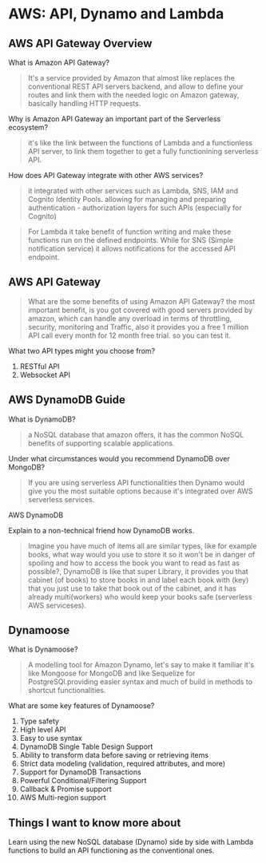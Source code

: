 # AWS: API, Dynamo and Lambda

## AWS API Gateway Overview

What is Amazon API Gateway?
>It's a service provided by Amazon that almost like replaces the conventional REST API servers backend, and allow to define your routes and link them with the needed logic on Amazon gateway, basically handling HTTP requests.

Why is Amazon API Gateway an important part of the Serverless ecosystem?

>it's like the link between the functions of Lambda and a functionless API server, to link them together to get a fully functionining serverless API.

How does API Gateway integrate with other AWS services?
>it integrated with other services such as Lambda, SNS, IAM and Cognito Identity Pools. allowing for managing and preparing authentication - authorization layers for such APIs (especially for Cognito)

>For Lambda it take benefit of function writing and make these functions run on the defined endpoints.
While for SNS (Simple notification service) it allows notifications for the accessed API endpoint.

## AWS API Gateway

>What are the some benefits of using Amazon API Gateway?
the most important benefit, is you got covered with good servers provided by amazon, which can handle any overload in terms of throttling, security, monitoring and Traffic, also it provides you a free 1 million API call every month for 12 month free trial. so you can test it.

What two API types might you choose from?

1. RESTful API
2. Websocket API

## AWS DynamoDB Guide

What is DynamoDB?
>a NoSQL database that amazon offers, it has the common NoSQL benefits of supporting scalable applications.

Under what circumstances would you recommend DynamoDB over MongoDB?
>If you are using serverless API functionalities then Dynamo would give you the most suitable options because it's integrated over AWS serverless services.

AWS DynamoDB

Explain to a non-technical friend how DynamoDB works.

>Imagine you have much of items all are similar types, like for example books, what way would you use to store it so it won't be in danger of spoiling and how to access the book you want to read as fast as possible?, DynamoDB is like that super Library, it provides you that cabinet (of books) to store books in and label each book with (key) that you just use to take that book out of the cabinet, and it has already multi(workers) who would keep your books safe (serverless AWS serviceses).

## Dynamoose

What is Dynamoose?
>A modelling tool for Amazon Dynamo, let's say to make it familiar it's like Mongoose for MongoDB and like Sequelize for PostgreSQl.providing easier syntax and much of build in methods to shortcut functionalities.

What are some key features of Dynamoose?

1. Type safety
2. High level API
3. Easy to use syntax
4. DynamoDB Single Table Design Support
5. Ability to transform data before saving or retrieving items
6. Strict data modeling (validation, required attributes, and more)
7. Support for DynamoDB Transactions
8. Powerful Conditional/Filtering Support
9. Callback & Promise support
10. AWS Multi-region support

## Things I want to know more about

Learn using the new NoSQL database (Dynamo) side by side with Lambda functions to build an API functioning as the conventional ones.